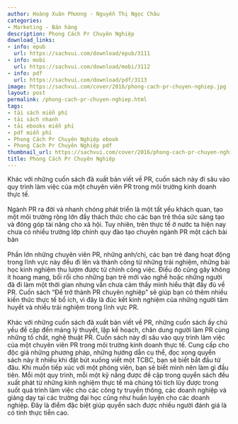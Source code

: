 ```yaml
---
author: Hoàng Xuân Phương - Nguyễn Thị Ngọc Châu
categories:
- Marketing - Bán hàng
description: Phong Cách Pr Chuyên Nghiệp
download_links:
- info: epub
  url: https://sachvui.com/download/epub/3111
- info: mobi
  url: https://sachvui.com/download/mobi/3112
- info: pdf
  url: https://sachvui.com/download/pdf/3113
image: https://sachvui.com/cover/2016/phong-cach-pr-chuyen-nghiep.jpg
layout: post
permalink: /phong-cach-pr-chuyen-nghiep.html
tags:
- tải sách miễn phí
- tải sách nhanh
- tải ebooks miễn phí
- pdf miễn phí
- Phong Cách Pr Chuyên Nghiệp ebook
- Phong Cách Pr Chuyên Nghiệp pdf
thumbnail_url: https://sachvui.com/cover/2016/phong-cach-pr-chuyen-nghiep.jpg
title: Phong Cách Pr Chuyên Nghiệp
---
```


 <div class="item-desc text-justify"> <p>Khác với những cuốn sách đã xuất bản viết về PR, cuốn sách này đi sâu vào quy trình làm việc của một chuyên viên PR trong môi trường kinh doanh thực tế.<br><br>Ngành PR ra đời và nhanh chóng phát triển là một tất yếu khách quan, tạo một môi trường rộng lớn đầy thách thức cho các bạn trẻ thỏa sức sáng tạo và đóng góp tài năng cho xã hội. Tuy nhiên, trên thực tế ở nước ta hiện nay chưa có nhiều trường lớp chính quy đào tạo chuyên ngành PR một cách bài bản<br><br>Phần lớn những chuyên viên PR, những anh/chị, các bạn trẻ đang hoạt động trong lĩnh vực này đều đi lên và thành công từ những trải nghiệm, những bài học kinh nghiệm thu lượm được từ chính công việc. Điều đó cũng gây không ít hoang mang, bối rối cho những bạn trẻ mới vào nghề hoặc những người đã đi làm một thời gian nhưng vẫn chưa cảm thấy mình hiểu thật đầy đủ về PR. Cuốn sách “Để trở thành PR chuyên nghiệp” sẽ giúp bạn có thêm nhiều kiến thức thực tế bổ ích, vì đây là đúc kết kinh nghiệm của những người tâm huyết và nhiều trải nghiệm trong lĩnh vực PR.<br><br>Khác với những cuốn sách đã xuất bản viết về PR, những cuốn sách ấy chủ yếu đề cập đến mảng lý thuyết, lập kế hoạch, chân dung người làm PR cùng những tố chất, nghệ thuật PR. Cuốn sách này đi sâu vào quy trình làm việc của một chuyên viên PR trong môi trường kinh doanh thực tế. Cung cấp cho độc giả những phương pháp, những hướng dẫn cụ thể, đọc xong quyển sách này ít nhiều khi đặt bút xuống viết một TCBC, bạn sẽ biết bắt đầu từ đâu. Khi muốn tiếp xúc với một phóng viên, bạn sẽ biết mình nên làm gì đầu tiên. Mỗi một quy trình, mỗi một kỹ năng được đề cập trong quyển sách đều xuất phát từ những kinh nghiệm thực tế mà chúng tôi tích lũy được trong suốt quá trình làm việc cho các công ty truyền thông, các doanh nghiệp và giảng dạy tại các trường đại học cũng như huấn luyện cho các doanh nghiệp. Đây là điểm đặc biệt giúp quyển sách được nhiều người đánh giá là có tính thực tiễn cao.<br> </p> </div>
